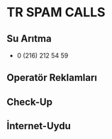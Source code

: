 # TR SPAM CALLS

## Su Arıtma
- 0 (216) 212 54 59

## Operatör Reklamları

## Check-Up

## İnternet-Uydu
